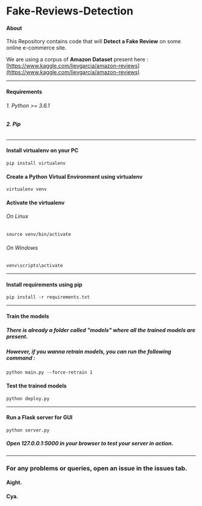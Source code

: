 # Fake-Reviews-Detection

#### About

This Repository contains code that will **Detect a Fake Review** on some online e-commerce site.

We are using a corpus of **Amazon Dataset** present here : [https://www.kaggle.com/lievgarcia/amazon-reviews](https://www.kaggle.com/lievgarcia/amazon-reviews)

---

#### Requirements

###### 1. Python >= 3.6.1

###### **2. Pip**

---

#### Install virtualenv on your PC

```
pip install virtualenv
```

#### Create a Python Virtual Environment using virtualenv

```
virtualenv venv
```

#### Activate the virtualenv

###### On Linux

```
source venv/bin/activate
```

###### On Windows

```
venv\scripts\activate
```

---

#### Install requirements using pip

```
pip install -r requirements.txt
```

---

#### Train the models

##### There is already a folder called "models" where all the trained models are present.

##### However, if you wanna retrain models, you can run the following command :

```
python main.py --force-retrain 1
```

#### Test the trained models

```
python deploy.py
```

---

#### Run a Flask server for GUI

```
python server.py
```

##### Open 127.0.0.1:5000 in your browser to test your server in action.

---

### For any problems or queries, open an issue in the issues tab.

#### Aight.

#### Cya.


